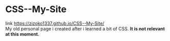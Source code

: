 # CSS--My-Site
link https://zizoko1337.github.io/CSS--My-Site/ <br>
My old personal page i created after i learned a bit of CSS.
<b>It is not relevant at this moment.
